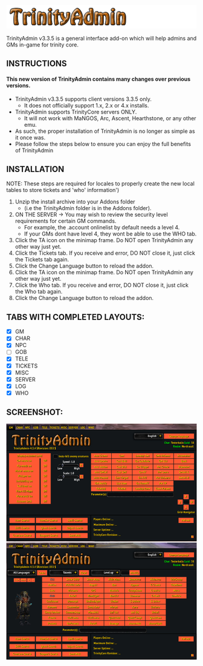 ![GitHub Logo](/Textures/logo.png)

TrinityAdmin v3.3.5 is a general interface add-on which will help admins and GMs in-game for trinity core.

## INSTRUCTIONS

#### This new version of TrinityAdmin contains many changes over previous versions.
- TrinityAdmin v3.3.5 supports client versions 3.3.5 only.
    - It does not officially support 1.x, 2.x or 4.x installs.
- TrinityAdmin supports TrinityCore servers ONLY.
    - It will not work with MaNGOS, Arc, Ascent, Hearthstone, or any other emu.
- As such, the proper installation of TrinityAdmin is no longer as simple as it once was.
- Please follow the steps below to ensure you can enjoy the full benefits of TrinityAdmin


## INSTALLATION
NOTE: These steps are required for locales to properly create the new local tables to store tickets and 'who' information')
1. Unzip the install archive into your Addons folder
    - (i.e the TrinityAdmin folder is in the Addons folder).
2. ON THE SERVER -> You may wish to review the security level requirements for certain GM commands.
    - For example, the .account onlinelist by default needs a level 4.
    - If your GMs dont have level 4, they wont be able to use the WHO tab.
3. Click the TA icon on the minimap frame. Do NOT open TrinityAdmin any other way just yet.
4. Click the Tickets tab. If you receive and error, DO NOT close it, just click the Tickets tab again.
5. Click the Change Language button to reload the addon.
6. Click the TA icon on the minimap frame. Do NOT open TrinityAdmin any other way just yet.
7. Click the Who tab. If you receive and error, DO NOT close it, just click the Who tab again.
8. Click the Change Language button to reload the addon.

## TABS WITH COMPLETED LAYOUTS:

- [x] GM
- [x] CHAR
- [x] NPC
- [ ] GOB
- [x] TELE
- [x] TICKETS
- [x] MISC
- [x] SERVER
- [x] LOG
- [x] WHO

## SCREENSHOT:
![image](/Textures/TriniyAdminScreenshot.fw.png)
![image](/Textures/TriniyAdminScreenshot1.fw.png)
